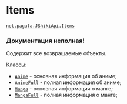 [//]: # (Created by Firely-Pasha on 02.01.2018)

# Items

[`net.pagala.JShikiApi`](../README.md)`.`[`Items`](../src/main/java/net/pagala/JShikiApi/Items)

### Документация неполная!

Содержит все возвращаемые объекты.

Классы: 
* [`Anime`](./Items/Anime.md) - основная информация об аниме;
* [`AnimeFull`](./Items/AnimeFull.md) - полная информация об аниме;
* [`Manga`](./Items/Manga.md) - основная информация о манге;
* [`MangaFull`](./Items/MangaFull.md) - полная информация о манге;
